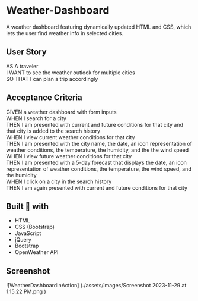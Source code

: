 # Weather-Dashboard
A weather dashboard featuring dynamically updated HTML and CSS, which lets the user find weather info in selected cities.

## User Story
AS A traveler <br>
I WANT to see the weather outlook for multiple cities<br>
SO THAT I can plan a trip accordingly <br>

## Acceptance Criteria
GIVEN a weather dashboard with form inputs <br>
WHEN I search for a city <br>
THEN I am presented with current and future conditions for that city and that city is added to the search history <br>
WHEN I view current weather conditions for that city <br>
THEN I am presented with the city name, the date, an icon representation of weather conditions, the temperature, the humidity, and the the wind speed <br>
WHEN I view future weather conditions for that city <br>
THEN I am presented with a 5-day forecast that displays the date, an icon representation of weather conditions, the temperature, the wind speed, and the humidity <br>
WHEN I click on a city in the search history <br>
THEN I am again presented with current and future conditions for that city <br>


## Built :hammer: with

- HTML
- CSS (Bootstrap)
- JavaScript
- jQuery
- Bootstrap
- OpenWeather API

## Screenshot

![WeatherDashboardInAction] (./assets/images/Screenshot 2023-11-29 at 1.15.22 PM.png
)

